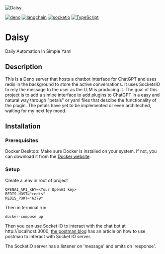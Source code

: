 ![Daisy](https://github.com/Bryt12/daisy/assets/8965979/d69aa179-f1d4-4045-8252-76ecda479924)

[![deno](https://img.shields.io/badge/deno-1.34.0-blue.svg?style=for-the-badge)](https://deno.land/)
[![langchain](https://img.shields.io/badge/🦜️🔗-0.0.86-blue.svg?style=for-the-badge)](https://github.com/hwchase17/langchainjs)
[![socketio](https://img.shields.io/badge/Socket.io-0.2.0-blue.svg?style=for-the-badge)](https://socket.io/blog/socket-io-deno/)
[![TypeScript](https://img.shields.io/badge/TypeScript-5.0.4-blue.svg?style=for-the-badge)](https://www.typescriptlang.org)

# Daisy

Daily Automation In Simple Yaml

## Description

This is a Deno server that hosts a chatbot interface for ChatGPT and uses redis
in the background to store the active conversations. It uses SocketsIO to rely
the message to the user as the LLM is producing it. The goal of this project is
to add a simlpe interface to add plugins to ChatGPT in a easy and natural way
through "petals" or yaml files that descibe the functionality of the plugin. The
petals have yet to be implemented or even architeched, waiting for my next fey mood.

## Installation

### Prerequisites

Docker Desktop: Make sure Docker is installed on your system. If not, you can download it from the [Docker website](https://www.docker.com/products/docker-desktop/).

### Setup

Create a .env in root of project

```
OPENAI_API_KEY=<Your OpenAI key>
REDIS_HOST="redis"
REDIS_PORT="6379"
```

Then in terminal run:

`docker-compose up`

Then you can use Socket IO to interact with the chat bot at http://localhost:3000, [the postman blog](https://blog.postman.com/postman-now-supports-socket-io/) has an article on how to use postman to interact with Socket IO server.

The SocketIO server has a listener on 'message' and emits on 'response'.
